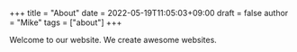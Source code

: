 +++
title = "About"
date = 2022-05-19T11:05:03+09:00
draft = false
author = "Mike"
tags = ["about"]
+++

Welcome to our website. We create awesome websites.